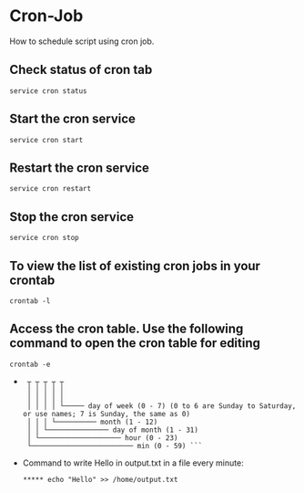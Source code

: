 # Cron-Job
How to schedule script using cron job.

## Check status of cron tab
    service cron status
    
## Start the cron service
    service cron start
    
## Restart the cron service
    service cron restart
  
## Stop the cron service
    service cron stop

## To view the list of existing cron jobs in your crontab
    crontab -l

## Access the cron table. Use the following command to open the cron table for editing
    crontab -e

- ``` * * * * *  command to execute
   ┬ ┬ ┬ ┬ ┬
   │ │ │ │ │
   │ │ │ │ │
   │ │ │ │ └───── day of week (0 - 7) (0 to 6 are Sunday to Saturday, or use names; 7 is Sunday, the same as 0)
   │ │ │ └────────── month (1 - 12)
   │ │ └─────────────── day of month (1 - 31)
   │ └──────────────────── hour (0 - 23)
   └───────────────────────── min (0 - 59) ```

- Command to write Hello in output.txt in a file every minute:

      ***** echo "Hello" >> /home/output.txt
